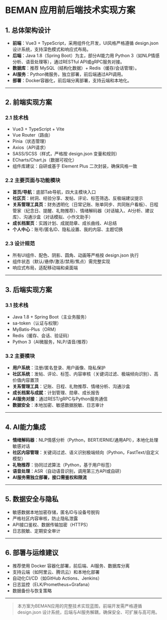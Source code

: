 # BEMAN 应用前后端技术实现方案

## 1. 总体架构设计

- **前端**：Vue3 + TypeScript，采用组件化开发，UI风格严格遵循 design.json 设计系统，支持深色模式和响应式布局。
- **后端**：Java 1.8（Spring Boot）为主，部分AI能力用 Python 3（如NLP情感分析、语音处理等），通过RESTful API或gRPC服务对接。
- **数据库**：推荐 MySQL（结构化数据）+ Redis（缓存/会话管理）。
- **AI服务**：Python微服务，独立部署，前后端通过API调用。
- **部署**：Docker容器化，前后端分离部署，支持云端和本地化。

---

## 2. 前端实现方案

### 2.1 技术栈
- Vue3 + TypeScript + Vite
- Vue Router（路由）
- Pinia（状态管理）
- Axios（API请求）
- SASS/SCSS（样式，严格按 design.json 变量和规则）
- ECharts/Chart.js（数据可视化）
- 组件库建议：自研或基于 Element Plus 二次封装，确保风格一致

### 2.2 主要页面与功能模块
- **首页/导航**：底部Tab导航，四大主模块入口
- **社区页**：树洞、经验分享、发帖、评论、标签筛选、反极端建议提示
- **关系管理工具页**：财务透明化（日常记账、账单同步、共同账户看板）、日程管家（纪念日、提醒、礼物推荐）、情绪解码器（对话输入、AI分析、建议库）、沟通沙盒（对话模拟、小作文助手）
- **成长档案页**：实践计划、成就勋章、成长曲线、AI总结
- **个人中心**：账号/匿名ID、隐私设置、我的内容、主题切换

### 2.3 设计规范
- 所有UI组件、配色、阴影、圆角、动画等严格按 design.json 执行
- 组件状态（默认/悬停/激活/禁用/焦点）需完整实现
- 响应式布局，适配移动端和桌面端

---

## 3. 后端实现方案

### 3.1 技术栈
- Java 1.8 + Spring Boot（主业务服务）
- sa-token（认证与权限）
- MyBatis-Plus（ORM）
- Redis（缓存、会话、验证码）
- Python 3（AI微服务，NLP/语音/推荐）

### 3.2 主要模块
- **用户系统**：注册/匿名登录、用户画像、隐私保护
- **社区系统**：发帖、评论、标签、内容审核（关键词过滤、极端倾向识别）、高价值内容置顶
- **关系管理工具**：记账、日程、礼物推荐、情绪分析、沟通沙盒
- **成长档案与成就**：计划管理、勋章、成长报告
- **AI服务对接**：通过REST/gRPC与Python服务通信
- **数据安全**：本地加密、敏感数据脱敏、日志审计

---

## 4. AI能力集成

- **情绪解码器**：NLP情感分析（Python，BERT/ERNIE/通用API），本地化处理敏感对话
- **社区内容管理**：关键词过滤、语义识别极端倾向（Python，FastText/自定义模型）
- **礼物推荐**：协同过滤算法（Python，基于用户标签）
- **语音处理**：ASR（自动语音识别，调用第三方API或自研）
- **AI服务需独立部署，接口需鉴权和限流**

---

## 5. 数据安全与隐私

- 敏感数据本地加密存储，匿名ID与设备号脱钩
- 严格社区内容审核，防止隐私泄露
- API接口鉴权、数据传输加密（HTTPS）
- 日志脱敏、定期安全审计

---

## 6. 部署与运维建议

- 推荐使用 Docker 容器化部署，前后端、AI服务、数据库分离
- 支持云端（如阿里云、腾讯云）和本地化部署
- 自动化CI/CD（如GitHub Actions、Jenkins）
- 日志监控（ELK/Prometheus+Grafana）
- 数据备份与恢复策略

---

> 本方案为BEMAN应用的完整技术实现蓝图，前端开发需严格遵循 design.json 设计系统，后端与AI服务解耦，确保安全、可扩展与高可用。